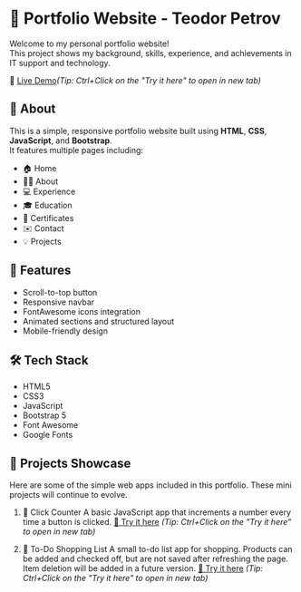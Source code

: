 # 💼 Portfolio Website - Teodor Petrov

Welcome to my personal portfolio website!  
This project shows my background, skills, experience, and achievements in IT support and technology.

🔗 [Live Demo](https://tedkatapetrov1.github.io/Portfolio2/)_(Tip: Ctrl+Click on the "Try it here" to open in new tab)_

## 📌 About

This is a simple, responsive portfolio website built using **HTML**, **CSS**, **JavaScript**, and **Bootstrap**.  
It features multiple pages including:

- 🏠 Home  
- 👨‍💼 About  
- 💻 Experience  
- 🎓 Education  
- 📄 Certificates  
- ✉️ Contact
- 💡 Projects

## 🚀 Features

- Scroll-to-top button
- Responsive navbar
- FontAwesome icons integration
- Animated sections and structured layout
- Mobile-friendly design

## 🛠️ Tech Stack

- HTML5
- CSS3
- JavaScript
- Bootstrap 5
- Font Awesome
- Google Fonts

## 🧪 Projects Showcase

Here are some of the simple web apps included in this portfolio. These mini projects will continue to evolve.

1. 🔢 Click Counter
A basic JavaScript app that increments a number every time a button is clicked.
<a href="https://tedkatapetrov1.github.io/Portfolio2/Projects/Project1-ClickCounter/index.html" target="_blank">🔗 Try it here</a> _(Tip: Ctrl+Click on the "Try it here" to open in new tab)_

2. 📝 To-Do Shopping List
A small to-do list app for shopping. Products can be added and checked off, but are not saved after refreshing the page. Item deletion will be added in a future version.
<a href="https://tedkatapetrov1.github.io/Portfolio2/Projects/Project2-ToDoList/index.html" target="_blank">🔗 Try it here</a> _(Tip: Ctrl+Click on the "Try it here" to open in new tab)_